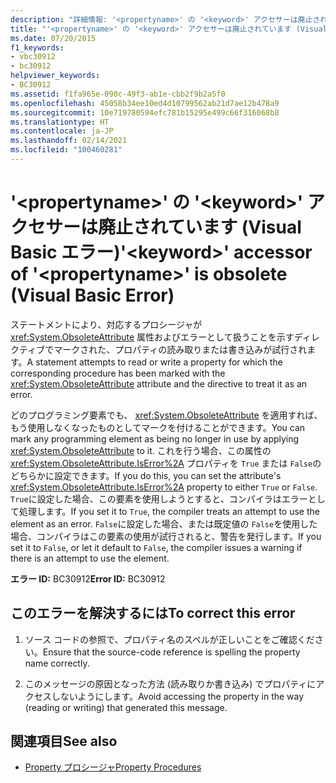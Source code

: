 ```yaml
---
description: "詳細情報: '<propertyname>' の '<keyword>' アクセサーは廃止されています (Visual Basic エラー)"
title: "'<propertyname>' の '<keyword>' アクセサーは廃止されています (Visual Basic エラー)"
ms.date: 07/20/2015
f1_keywords:
- vbc30912
- bc30912
helpviewer_keywords:
- BC30912
ms.assetid: f1fa965e-090c-49f3-ab1e-cbb2f9b2a5f0
ms.openlocfilehash: 45058b34ee10ed4d10799562ab21d7ae12b478a9
ms.sourcegitcommit: 10e719780594efc781b15295e499c66f316068b8
ms.translationtype: HT
ms.contentlocale: ja-JP
ms.lasthandoff: 02/14/2021
ms.locfileid: "100460281"
---
```

# <a name="keyword-accessor-of-propertyname-is-obsolete-visual-basic-error"></a><span data-ttu-id="0153f-103">'\<propertyname>' の '\<keyword>' アクセサーは廃止されています (Visual Basic エラー)</span><span class="sxs-lookup"><span data-stu-id="0153f-103">'\<keyword>' accessor of '\<propertyname>' is obsolete (Visual Basic Error)</span></span>

<span data-ttu-id="0153f-104">ステートメントにより、対応するプロシージャが <xref:System.ObsoleteAttribute> 属性およびエラーとして扱うことを示すディレクティブでマークされた、プロパティの読み取りまたは書き込みが試行されます。</span><span class="sxs-lookup"><span data-stu-id="0153f-104">A statement attempts to read or write a property for which the corresponding procedure has been marked with the <xref:System.ObsoleteAttribute> attribute and the directive to treat it as an error.</span></span>  
  
 <span data-ttu-id="0153f-105">どのプログラミング要素でも、 <xref:System.ObsoleteAttribute> を適用すれば、もう使用しなくなったものとしてマークを付けることができます。</span><span class="sxs-lookup"><span data-stu-id="0153f-105">You can mark any programming element as being no longer in use by applying <xref:System.ObsoleteAttribute> to it.</span></span> <span data-ttu-id="0153f-106">これを行う場合、この属性の <xref:System.ObsoleteAttribute.IsError%2A> プロパティを `True` または `False`のどちらかに設定できます。</span><span class="sxs-lookup"><span data-stu-id="0153f-106">If you do this, you can set the attribute's <xref:System.ObsoleteAttribute.IsError%2A> property to either `True` or `False`.</span></span> <span data-ttu-id="0153f-107">`True`に設定した場合、この要素を使用しようとすると、コンパイラはエラーとして処理します。</span><span class="sxs-lookup"><span data-stu-id="0153f-107">If you set it to `True`, the compiler treats an attempt to use the element as an error.</span></span> <span data-ttu-id="0153f-108">`False`に設定した場合、または既定値の `False`を使用した場合、コンパイラはこの要素の使用が試行されると、警告を発行します。</span><span class="sxs-lookup"><span data-stu-id="0153f-108">If you set it to `False`, or let it default to `False`, the compiler issues a warning if there is an attempt to use the element.</span></span>  
  
 <span data-ttu-id="0153f-109">**エラー ID:** BC30912</span><span class="sxs-lookup"><span data-stu-id="0153f-109">**Error ID:** BC30912</span></span>  
  
## <a name="to-correct-this-error"></a><span data-ttu-id="0153f-110">このエラーを解決するには</span><span class="sxs-lookup"><span data-stu-id="0153f-110">To correct this error</span></span>  
  
1. <span data-ttu-id="0153f-111">ソース コードの参照で、プロパティ名のスペルが正しいことをご確認ください。</span><span class="sxs-lookup"><span data-stu-id="0153f-111">Ensure that the source-code reference is spelling the property name correctly.</span></span>  
  
2. <span data-ttu-id="0153f-112">このメッセージの原因となった方法 (読み取りか書き込み) でプロパティにアクセスしないようにします。</span><span class="sxs-lookup"><span data-stu-id="0153f-112">Avoid accessing the property in the way (reading or writing) that generated this message.</span></span>  
  
## <a name="see-also"></a><span data-ttu-id="0153f-113">関連項目</span><span class="sxs-lookup"><span data-stu-id="0153f-113">See also</span></span>

- [<span data-ttu-id="0153f-114">Property プロシージャ</span><span class="sxs-lookup"><span data-stu-id="0153f-114">Property Procedures</span></span>](../programming-guide/language-features/procedures/property-procedures.md)
